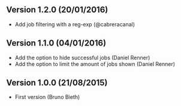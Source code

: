 ## Version 1.2.0 (20/01/2016)

* Add job filtering with a reg-exp (@cabreracanal)


## Version 1.1.0 (04/01/2016)

* Add the option to hide successful jobs (Daniel Renner)
* Add the option to limit the amount of jobs shown (Daniel Renner)


## Version 1.0.0 (21/08/2015)

* First version (Bruno Bieth)